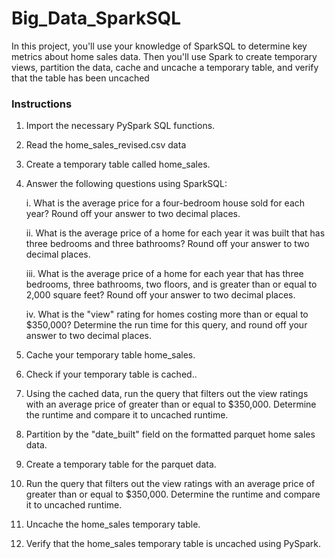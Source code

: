 # Big_Data_SparkSQL

In this project, you'll use your knowledge of SparkSQL to determine key metrics about home sales data. Then you'll use Spark to create temporary views,
partition the data, cache and uncache a temporary table, and verify that the table has been uncached

### Instructions
1.	Import the necessary PySpark SQL functions.
2.	Read the home_sales_revised.csv data 
3.	Create a temporary table called home_sales.
4.	Answer the following questions using SparkSQL:

   	i. What is the average price for a four-bedroom house sold for each year? Round off your answer to two decimal places.
      
      ii. What is the average price of a home for each year it was built that has three bedrooms and three bathrooms? Round off your answer to two decimal 	     places.
      
      iii. What is the average price of a home for each year that has three bedrooms, three bathrooms, two floors, and is greater than or equal
       	   to 2,000 square feet? Round off your answer to two decimal places.
      
      iv. What is the "view" rating for homes costing more than or equal to $350,000? Determine the run time for this query, and round off your answer to 	    two decimal places.
      
5.	Cache your temporary table home_sales.

7.	Check if your temporary table is cached..	
9.	Using the cached data, run the query that filters out the view ratings with an average price of greater than or equal to $350,000. Determine the 	 runtime and compare it to uncached runtime.
	
11.	Partition by the "date_built" field on the formatted parquet home sales data.
12.	Create a temporary table for the parquet data.
	
14.	Run the query that filters out the view ratings with an average price of greater than or equal to $350,000. Determine the runtime and compare it 	 to uncached runtime.
	
16.	Uncache the home_sales temporary table.
	
18.	Verify that the home_sales temporary table is uncached using PySpark.

